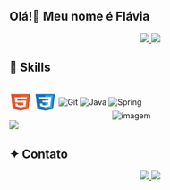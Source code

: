 ## Olá!👋 Meu nome é Flávia
<p align="center">
<a href="https://github.com/flavws">
  <img height="200em" src="https://github-readme-stats-eight-theta.vercel.app/api?username=flavws&show_icons=true&theme=dracula&include_all_commits=true&count_private=true"/>
  <img height="200em" src="https://cdn.picrew.me/shareImg/org/202302/112842_AZ7VH6C6.png"/>
 
</a>
</p>

## 

## 🚀 Skills

<div style="display: inline_block">
<br>
  <img align="center" alt="HTML" height="30" width="40" src="https://raw.githubusercontent.com/devicons/devicon/master/icons/html5/html5-original.svg">
  <img align="center" alt="CSS" height="30" width="40" src="https://raw.githubusercontent.com/devicons/devicon/master/icons/css3/css3-original.svg">
  <img align="center" alt="Git" height="30" width="40" src="https://cdn.jsdelivr.net/gh/devicons/devicon/icons/git/git-original.svg"/>
  <img align="center" alt="Java" height="30" width="40" src="https://cdn.jsdelivr.net/gh/devicons/devicon/icons/java/java-original.svg" />
  <img align="center" alt="Spring" height="30" width="40" src="https://cdn.jsdelivr.net/gh/devicons/devicon/icons/spring/spring-original.svg" />
  <img alt="imagem" width="320px" align="right" src="https://www.commbox.io/wp-content/uploads/2020/02/005-Illustration-developer-center-and-API@600x400.png" />
  <br>
  <br>
  <img height="140em" src="https://github-readme-stats-eight-theta.vercel.app/api/top-langs/?username=flavws&layout=compact&langs_count=8&theme=dracula"/>
</div>

##

## ✦ Contato


<p align="center" width="100%">
  <a href = "mailto:persona.fmaria@gmail.com"><img src="https://img.shields.io/badge/-Gmail-%23333?style=for-the-badge&logo=gmail&logoColor=white" target="_blank">
   <a href="https://www.linkedin.com/in/flavia-ms-santos/" target="_blank"><img src="https://img.shields.io/badge/-LinkedIn-%230077B5?style=for-the-badge&logo=linkedin&logoColor=white" target="_blank"></a> 
</p>
